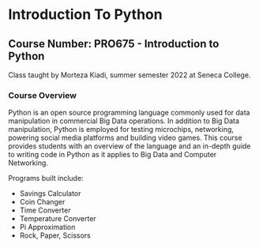 # Introduction To Python
## Course Number: PRO675 - Introduction to Python 

Class taught by Morteza Kiadi, summer semester 2022 at Seneca College.

### Course Overview

Python is an open source programming language commonly used for data manipulation in commercial Big Data operations. In addition to Big Data manipulation, Python is employed for testing microchips, networking, powering social media platforms and building video games. This course provides students with an overview of the language and an in-depth guide to writing code in Python as it applies to Big Data and Computer Networking.

Programs built include:
- Savings Calculator
- Coin Changer
- Time Converter
- Temperature Converter
- Pi Approximation
- Rock, Paper, Scissors
